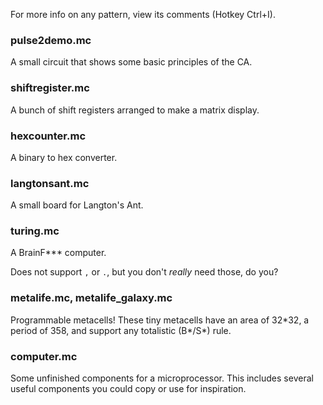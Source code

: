 For more info on any pattern, view its comments (Hotkey Ctrl+I).

### pulse2demo.mc
A small circuit that shows some basic principles of the CA.
### shiftregister.mc
A bunch of shift registers arranged to make a matrix display.
### hexcounter.mc
A binary to hex converter.
### langtonsant.mc
A small board for Langton's Ant.
### turing.mc
A BrainF\*\*\* computer.

Does not support `,` or `.`, but you don't *really* need those, do you?
### metalife.mc, metalife_galaxy.mc
Programmable metacells! These tiny metacells have an area of 32*32, a period of 358, and support any totalistic (B\*/S\*) rule.

### computer.mc
Some unfinished components for a microprocessor. This includes several useful components you could copy or use for inspiration.
